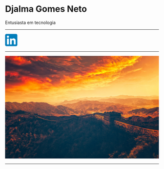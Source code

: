 <h1> Djalma Gomes Neto  </h1>

<p>Entusiasta em tecnologia</p>
<hr>
<a href="https://www.linkedin.com/in/djalma-gomes-neto-6a3b4a349/"><img src="https://github.com/DjSoul01000/Djsoul01000/blob/main/LinkedIn_icon.svg.png?raw=true" width="40" height="40"> </a>
<hr>
<img src="https://github.com/DjSoul01000/Djsoul01000/blob/main/muralha.jpg">
<hr>
